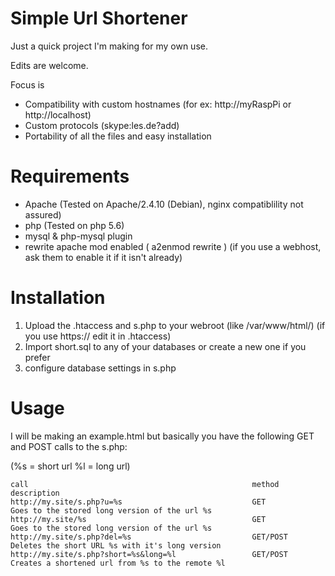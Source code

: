 # Simple Url Shortener
Just a quick project I'm making for my own use.

Edits are welcome.

Focus is 
- Compatibility with custom hostnames (for ex: http://myRaspPi or http://localhost)
- Custom protocols (skype:les.de?add)
- Portability of all the files and easy installation

# Requirements
- Apache (Tested on Apache/2.4.10 (Debian), nginx compatiblility not assured)
- php (Tested on php 5.6)
- mysql & php-mysql plugin
- rewrite apache mod enabled ( a2enmod rewrite ) (if you use a webhost, ask them to enable it if it isn't already)

# Installation

1. Upload the .htaccess and s.php to your webroot (like /var/www/html/) (if you use https:// edit it in .htaccess)
2. Import short.sql to any of your databases or create a new one if you prefer
3. configure database settings in s.php

# Usage

I will be making an example.html but basically you have the following GET and POST calls to the s.php:

(%s = short url   %l = long url)

```
call                                                  method            description
http://my.site/s.php?u=%s                             GET               Goes to the stored long version of the url %s   
http://my.site/%s                                     GET               Goes to the stored long version of the url %s   
http://my.site/s.php?del=%s                           GET/POST          Deletes the short URL %s with it's long version   
http://my.site/s.php?short=%s&long=%l                 GET/POST          Creates a shortened url from %s to the remote %l
```
